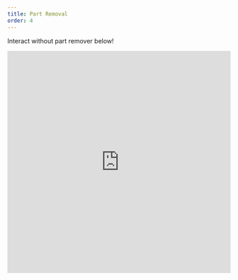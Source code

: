 ```yaml
---
title: Part Removal
order: 4
---
```

Interact without part remover below!
<iframe frameBorder="0" width="100%" height="500" src="https://stl.brentyi.com/viewer/1525399657192" scrolling="no"></iframe>
